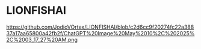 # LIONFISHAI

https://github.com/JodioVOrtex/LIONFISHAI/blob/c2d6cc9f20274fc22a38837a17aa65800a42fb2f/ChatGPT%20Image%20May%2010%2C%202025%2C%2003_17_27%20AM.png
